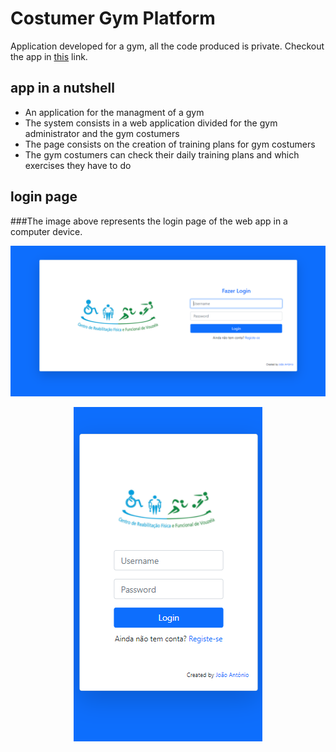 # Costumer Gym Platform

Application developed for a gym, all the code produced is private. Checkout the app in [this](https://crffv-gym.com/) link.

## app in a nutshell
* An application for the managment of a gym
* The system consists in a web application divided for the gym administrator and the gym costumers
* The page consists on the creation of training plans for gym costumers
* The gym costumers can check their daily training plans and which exercises they have to do

## login page
###The image above represents the login page of the web app in a computer device.

<img src="/screenshots/login-page.png">


<p >
<p align="center"> 
  <img src="/screenshots/login-page-mb.png">
</p>

